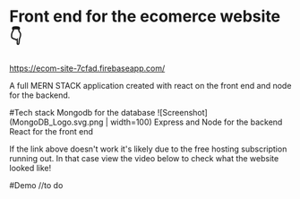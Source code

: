 # Front end for the ecomerce website 👇
https://ecom-site-7cfad.firebaseapp.com/


A full MERN STACK application created with react on the front end and node for the backend.

#Tech stack
Mongodb for the database ![Screenshot](MongoDB_Logo.svg.png | width=100)
Express and Node for the backend
React for the front end

If the link above doesn't work it's likely due to the free hosting subscription running out.
In that case view the video below to check what the website looked like!



#Demo
//to do
